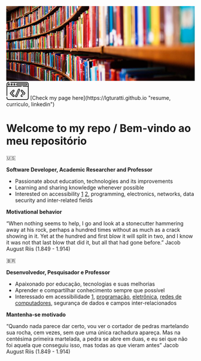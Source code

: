 <img src="./header.jpg" alt="" width="800" height="200">
<img src="./coding.png" height="48"> 
[Check my page here](https://lgturatti.github.io "resume, curriculo, linkedin")

# Welcome to my repo / Bem-vindo ao meu repositório

🇺🇸 

**Software Developer, Academic Researcher and Professor**

* Passionate about education, technologies and its improvements
* Learning and sharing knowledge whenever possible
* Interested on accessibility [1](https://www.w3.org/WAI/standards-guidelines/) [2](https://medium.com/valtech-design/inclusive-design-dd4e03f82094), programming, electronics, networks, data security and inter-related fields

**Motivational behavior**

“When nothing seems to help, I go and look at a stonecutter hammering away at his rock, perhaps a hundred times without as much as a crack showing in it. Yet at the hundred and first blow it will split in two, and I know it was not that last blow that did it, but all that had gone before.”
Jacob August Riis (1.849 - 1.914)

🇧🇷 

**Desenvolvedor, Pesquisador e Professor**

* Apaixonado por educação, tecnologias e suas melhorias
* Aprender e compartilhar conhecimento sempre que possível
* Interessado em acessibilidade [1](https://www.w3.org/Translations/WCAG20-pt-br/), [programação](https://www.rocketseat.com.br), [eletrônica](https://www.newtoncbraga.com.br/index.php/cursos-on-line.html), [redes de computadores](https://esr.rnp.br), segurança de dados e campos inter-relacionados

**Mantenha-se motivado**

“Quando nada parece dar certo, vou ver o cortador de pedras martelando sua rocha, cem vezes, sem que uma única rachadura apareça. Mas na centésima primeira martelada, a pedra se abre em duas, e eu sei que não foi aquela que conseguiu isso, mas todas as que vieram antes”
Jacob August Riis (1.849 - 1.914)
